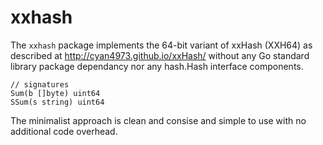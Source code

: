 # xxhash

The ```xxhash``` package implements the 64-bit variant of xxHash (XXH64) as described at http://cyan4973.github.io/xxHash/ without any Go standard library package dependancy nor any hash.Hash interface components.

```golang
// signatures
Sum(b []byte) uint64
SSum(s string) uint64
```

The minimalist approach is clean and consise and simple to use with no additional code overhead.
